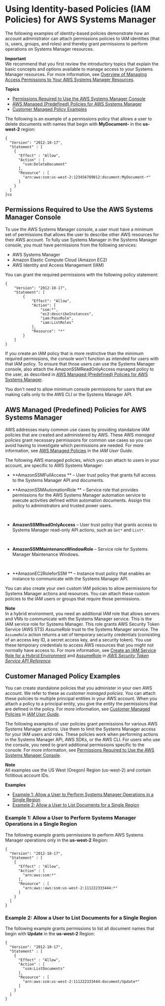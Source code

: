 # Using Identity\-based Policies \(IAM Policies\) for AWS Systems Manager<a name="auth-and-access-control-iam-identity-based-access-control"></a>

The following examples of identity\-based policies demonstrate how an account administrator can attach permissions policies to IAM identities \(that is, users, groups, and roles\) and thereby grant permissions to perform operations on Systems Manager resources\. 

**Important**  
We recommend that you first review the introductory topics that explain the basic concepts and options available to manage access to your Systems Manager resources\. For more information, see [Overview of Managing Access Permissions to Your AWS Systems Manager Resources](auth-and-access-control-iam-access-control-identity-based.md)\.

**Topics**
+ [Permissions Required to Use the AWS Systems Manager Console](#console-permissions)
+ [AWS Managed \(Predefined\) Policies for AWS Systems Manager](#managed-policies)
+ [Customer Managed Policy Examples](#customer-managed-policies)

The following is an example of a permissions policy that allows a user to delete documents with names that begin with **MyDocument\-** in the **us\-west\-2** region:

```
{
  "Version": "2012-10-17",
  "Statement" : [
    {
      "Effect" : "Allow",
      "Action" : [
        "ssm:DeleteDocument"
      ],
      "Resource" : [
        "arn:aws:ssm:us-west-2:123456789012:document:MyDocument-*"
      ]
    }
  ]
}co
```

## Permissions Required to Use the AWS Systems Manager Console<a name="console-permissions"></a>

To use the AWS Systems Manager console, a user must have a minimum set of permissions that allows the user to describe other AWS resources for their AWS account\. To fully use Systems Manager in the Systems Manager console, you must have permissions from the following services:
+ AWS Systems Manager
+ Amazon Elastic Compute Cloud \(Amazon EC2\)
+ AWS Identity and Access Management \(IAM\)

You can grant the required permissions with the following policy statement:

```
{
    "Version": "2012-10-17",
    "Statement": [
        {
            "Effect": "Allow",
            "Action": [
                "ssm:*",
                "ec2:describeInstances",
                "iam:PassRole",
                "iam:ListRoles"
            ],
            "Resource": "*"
        }
    ]
}
```

If you create an IAM policy that is more restrictive than the minimum required permissions, the console won't function as intended for users with that IAM policy\. To ensure that those users can use the Systems Manager console, also attach the AmazonSSMReadOnlyAccess managed policy to the user, as described in [AWS Managed \(Predefined\) Policies for AWS Systems Manager](#managed-policies)\.

You don't need to allow minimum console permissions for users that are making calls only to the AWS CLI or the Systems Manager API\.

## AWS Managed \(Predefined\) Policies for AWS Systems Manager<a name="managed-policies"></a>

AWS addresses many common use cases by providing standalone IAM policies that are created and administered by AWS\. These AWS *managed policies* grant necessary permissions for common use cases so you can avoid having to investigate which permissions are needed\. For more information, see [AWS Managed Policies](http://docs.aws.amazon.com/IAM/latest/UserGuide/access_policies_managed-vs-inline.html#aws-managed-policies) in the *IAM User Guide*\.

The following AWS managed policies, which you can attach to users in your account, are specific to AWS Systems Manager:
+ **AmazonSSMFullAccess ** – User trust policy that grants full access to the Systems Manager API and documents\.
+ **AmazonSSMAutomationRole ** – Service role that provides permissions for the AWS Systems Manager automation service to execute activities defined within automation documents\. Assign this policy to administrators and trusted power users\.

   
+ **AmazonSSMReadOnlyAccess** – User trust policy that grants access to Systems Manager read\-only API actions, such as `Get*` and `List*`\.

   
+ **AmazonSSMMaintenanceWindowRole** – Service role for Systems Manager Maintenance Windows\.

   
+ **AmazonEC2RoleforSSM ** – Instance trust policy that enables an instance to communicate with the Systems Manager API\.

You can also create your own custom IAM policies to allow permissions for Systems Manager actions and resources\. You can attach these custom policies to the IAM users or groups that require those permissions\.

**Note**  
In a hybrid environment, you need an additional IAM role that allows servers and VMs to communicate with the Systems Manager service\. This is the IAM service role for Systems Manager\. This role grants AWS Security Token Service \(AWS STS\) *AssumeRole* trust to the Systems Manager service\. The `AssumeRole` action returns a set of temporary security credentials \(consisting of an access key ID, a secret access key, and a security token\)\. You use these temporary credentials to access AWS resources that you might not normally have access to\. For more information, see [Create an IAM Service Role for a Hybrid Environment](sysman-service-role.md) and [AssumeRole](http://docs.aws.amazon.com/STS/latest/APIReference/API_AssumeRole.html) in *[AWS Security Token Service API Reference](http://docs.aws.amazon.com/STS/latest/APIReference/)*\. 

## Customer Managed Policy Examples<a name="customer-managed-policies"></a>

You can create standalone policies that you administer in your own AWS account\. We refer to these as *customer managed policies*\. You can attach these policies to multiple principal entities in your AWS account\. When you attach a policy to a principal entity, you give the entity the permissions that are defined in the policy\. For more information, see [Customer Managed Policies](http://docs.aws.amazon.com/IAM/latest/UserGuide/access_policies_managed-vs-inline.html#customer-managed-policies) in *[IAM User Guide](http://docs.aws.amazon.com/IAM/latest/UserGuide/)*\.

The following examples of user policies grant permissions for various AWS Systems Manager actions\. Use them to limit the Systems Manager access for your IAM users and roles\. These policies work when performing actions in the Systems Manager API, AWS SDKs, or the AWS CLI\. For users who use the console, you need to grant additional permissions specific to the console\. For more information, see [Permissions Required to Use the AWS Systems Manager Console](#console-permissions)\.

**Note**  
All examples use the US West \(Oregon\) Region \(us\-west\-2\) and contain fictitious account IDs\.

 **Examples** 
+  [Example 1: Allow a User to Perform Systems Manager Operations in a Single Region](#identity-based-policies-example-1) 
+  [Example 2: Allow a User to List Documents for a Single Region](#identity-based-policies-example-2) 

### Example 1: Allow a User to Perform Systems Manager Operations in a Single Region<a name="identity-based-policies-example-1"></a>

The following example grants permissions to perform AWS Systems Manager operations only in the **us\-west\-2** Region:

```
{
  "Version": "2012-10-17",
  "Statement" : [
    {
      "Effect" : "Allow",
      "Action" : [
        "arn:aws:ssm:*"
      ],
      "Resource" : [
        "arn:aws::aws:ssm:us-west-2:111222333444:*"
      ]
    }
  ]
}
```

### Example 2: Allow a User to List Documents for a Single Region<a name="identity-based-policies-example-2"></a>

The following example grants permissions to list all document names that begin with **Update** in the **us\-west\-2** Region:

```
{
  "Version": "2012-10-17",
  "Statement" : [
    {
      "Effect" : "Allow",
      "Action" : [
        "ssm:ListDocuments"
      ],
      "Resource" : [
        "arn:aws:ssm:us-west-2:111222333444:document/Update*"
      ]
    }
  ]
}
```